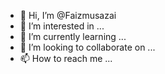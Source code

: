 - 👋 Hi, I’m @Faizmusazai
- 👀 I’m interested in ...
- 🌱 I’m currently learning ...
- 💞️ I’m looking to collaborate on ...
- 📫 How to reach me ...

<!---
Faizmusazai/Faizmusazai is a ✨ special ✨ repository because its `README.md` (this file) appears on your GitHub profile.
You can click the Preview link to take a look at your changes.
--->
